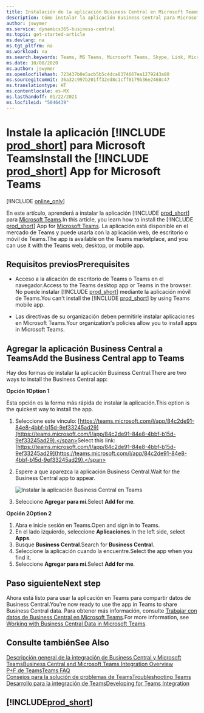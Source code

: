 ```yaml
---
title: Instalación de la aplicación Business Central en Microsoft Teams | Microsoft Docs
description: Cómo instalar la aplicación Business Central para Microsoft Teams.
author: jswymer
ms.service: dynamics365-business-central
ms.topic: get-started-article
ms.devlang: na
ms.tgt_pltfrm: na
ms.workload: na
ms.search.keywords: Teams, MS Teams, Microsoft Teams, Skype, Link, Microsoft 365, collaborate, collaboration, teamwork
ms.date: 10/08/2020
ms.author: jswymer
ms.openlocfilehash: 723437b0e5acb5b5c4dca8374667ea1279243a80
ms.sourcegitcommit: 36a32c997b201ff32ed8c1cff8179b36e2468c47
ms.translationtype: HT
ms.contentlocale: es-MX
ms.lasthandoff: 01/22/2021
ms.locfileid: "5046439"
---
```

# <a name="install-the-prod_short-app-for-microsoft-teams"></a><span data-ttu-id="66c8d-103">Instale la aplicación [!INCLUDE [prod_short](includes/prod_short.md)] para Microsoft Teams</span><span class="sxs-lookup"><span data-stu-id="66c8d-103">Install the [!INCLUDE [prod_short](includes/prod_short.md)] App for Microsoft Teams</span></span>

[!INCLUDE [online_only](includes/online_only.md)]

<span data-ttu-id="66c8d-104">En este artículo, aprenderá a instalar la aplicación [!INCLUDE [prod_short](includes/prod_short.md)] para [Microsoft Teams](https://www.microsoft.com/en-us/microsoft-365/microsoft-teams).</span><span class="sxs-lookup"><span data-stu-id="66c8d-104">In this article, you learn how to install the [!INCLUDE [prod_short](includes/prod_short.md)] App for [Microsoft Teams](https://www.microsoft.com/en-us/microsoft-365/microsoft-teams).</span></span> <span data-ttu-id="66c8d-105">La aplicación está disponible en el mercado de Teams y puede usarla con la aplicación web, de escritorio o móvil de Teams.</span><span class="sxs-lookup"><span data-stu-id="66c8d-105">The app is available on the Teams marketplace, and you can use it with the Teams web, desktop, or mobile app.</span></span>

## <a name="prerequisites"></a><span data-ttu-id="66c8d-106">Requisitos previos</span><span class="sxs-lookup"><span data-stu-id="66c8d-106">Prerequisites</span></span>

- <span data-ttu-id="66c8d-107">Acceso a la alicación de escritorio de Teams o Teams en el navegador.</span><span class="sxs-lookup"><span data-stu-id="66c8d-107">Access to the Teams desktop app or Teams in the browser.</span></span> <span data-ttu-id="66c8d-108">No puede instalar [!INCLUDE [prod_short](includes/prod_short.md)] mediante la aplicación móvil de Teams.</span><span class="sxs-lookup"><span data-stu-id="66c8d-108">You can't install the [!INCLUDE [prod_short](includes/prod_short.md)] by using Teams mobile app.</span></span>

- <span data-ttu-id="66c8d-109">Las directivas de su organización deben permitirle instalar aplicaciones en Microsoft Teams.</span><span class="sxs-lookup"><span data-stu-id="66c8d-109">Your organization's policies allow you to install apps in Microsoft Teams.</span></span>

## <a name="add-the-business-central-app-to-teams"></a><span data-ttu-id="66c8d-110">Agregar la aplicación Business Central a Teams</span><span class="sxs-lookup"><span data-stu-id="66c8d-110">Add the Business Central app to Teams</span></span>

<span data-ttu-id="66c8d-111">Hay dos formas de instalar la aplicación Business Central:</span><span class="sxs-lookup"><span data-stu-id="66c8d-111">There are two ways to install the Business Central app:</span></span>

<span data-ttu-id="66c8d-112">**Opción 1**</span><span class="sxs-lookup"><span data-stu-id="66c8d-112">**Option 1**</span></span>

<span data-ttu-id="66c8d-113">Esta opción es la forma más rápida de instalar la aplicación.</span><span class="sxs-lookup"><span data-stu-id="66c8d-113">This option is the quickest way to install the app.</span></span>

1. <span data-ttu-id="66c8d-114">Seleccione este vínculo: [https://teams.microsoft.com/l/app/84c2de91-84e8-4bbf-b15d-9ef33245ad29](https://teams.microsoft.com/l/app/84c2de91-84e8-4bbf-b15d-9ef33245ad29).</span><span class="sxs-lookup"><span data-stu-id="66c8d-114">Select this link: [https://teams.microsoft.com/l/app/84c2de91-84e8-4bbf-b15d-9ef33245ad29](https://teams.microsoft.com/l/app/84c2de91-84e8-4bbf-b15d-9ef33245ad29).</span></span>

2. <span data-ttu-id="66c8d-115">Espere a que aparezca la aplicación Business Central.</span><span class="sxs-lookup"><span data-stu-id="66c8d-115">Wait for the Business Central app to appear.</span></span>

    ![Instalar la aplicación Business Central en Teams](media/teams-install-app.png)

3. <span data-ttu-id="66c8d-117">Seleccione **Agregar para mí**.</span><span class="sxs-lookup"><span data-stu-id="66c8d-117">Select **Add for me**.</span></span>

<span data-ttu-id="66c8d-118">**Opción 2**</span><span class="sxs-lookup"><span data-stu-id="66c8d-118">**Option 2**</span></span>

1. <span data-ttu-id="66c8d-119">Abra e inicie sesión en Teams.</span><span class="sxs-lookup"><span data-stu-id="66c8d-119">Open and sign in to Teams.</span></span>
2. <span data-ttu-id="66c8d-120">En el lado izquierdo, seleccione **Aplicaciones**.</span><span class="sxs-lookup"><span data-stu-id="66c8d-120">In the left side, select **Apps**.</span></span>
3. <span data-ttu-id="66c8d-121">Busque **Business Central**.</span><span class="sxs-lookup"><span data-stu-id="66c8d-121">Search for **Business Central**.</span></span>
4. <span data-ttu-id="66c8d-122">Seleccione la aplicación cuando la encuentre.</span><span class="sxs-lookup"><span data-stu-id="66c8d-122">Select the app when you find it.</span></span>
5. <span data-ttu-id="66c8d-123">Seleccione **Agregar para mí**.</span><span class="sxs-lookup"><span data-stu-id="66c8d-123">Select **Add for me**.</span></span>

## <a name="next-step"></a><span data-ttu-id="66c8d-124">Paso siguiente</span><span class="sxs-lookup"><span data-stu-id="66c8d-124">Next step</span></span>

<span data-ttu-id="66c8d-125">Ahora está listo para usar la aplicación en Teams para compartir datos de Business Central.</span><span class="sxs-lookup"><span data-stu-id="66c8d-125">You're now ready to use the app in Teams to share Business Central data.</span></span> <span data-ttu-id="66c8d-126">Para obtener más información, consulte [Trabajar con datos de Business Central en Microsoft Teams](across-working-with-teams.md).</span><span class="sxs-lookup"><span data-stu-id="66c8d-126">For more information, see [Working with Business Central Data in Microsoft Teams](across-working-with-teams.md).</span></span>

## <a name="see-also"></a><span data-ttu-id="66c8d-127">Consulte también</span><span class="sxs-lookup"><span data-stu-id="66c8d-127">See Also</span></span>

[<span data-ttu-id="66c8d-128">Descripción general de la integración de Business Central y Microsoft Teams</span><span class="sxs-lookup"><span data-stu-id="66c8d-128">Business Central and Microsoft Teams Integration Overview</span></span>](across-teams-overview.md)  
[<span data-ttu-id="66c8d-129">P+F de Teams</span><span class="sxs-lookup"><span data-stu-id="66c8d-129">Teams FAQ</span></span>](teams-faq.md)  
[<span data-ttu-id="66c8d-130">Consejos para la solución de problemas de Teams</span><span class="sxs-lookup"><span data-stu-id="66c8d-130">Troubleshooting Teams</span></span>](admin-teams-troubleshooting.md)  
[<span data-ttu-id="66c8d-131">Desarrollo para la integración de Teams</span><span class="sxs-lookup"><span data-stu-id="66c8d-131">Developing for Teams Integration</span></span>](/dynamics365/business-central/dev-itpro/developer/devenv-develop-for-teams)  

## [!INCLUDE[prod_short](includes/free_trial_md.md)]  
